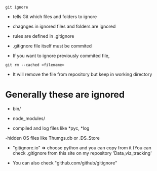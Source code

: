 `git ignore`

- tells Git which files and folders to ignore
- chagnges in ignored files and folders are ignored
- rules are defined in .gitignore
- .gitignore file itself must be commited

- If you want to ignore previously commited file,

` git rm --cached <filename> `

- It will remove the file from repository but keep in working directory



# Generally these are ignored
- bin/

- node_modules/

- compiled and log files like *pyc, *log

-hidden OS files like Thumgs.db or .DS_Store

- "gitignore.io" => choose python and you can copy from it (You can check .gitignore from this site on my repository 'Data_viz_tracking'

- You can also check "github.com/github/gitignore"